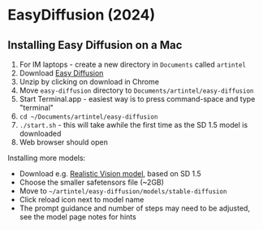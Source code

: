 # EasyDiffusion (2024)


## Installing Easy Diffusion on a Mac

1. For IM laptops - create a new directory in ```Documents``` called ```artintel```
2. Download [Easy Diffusion](https://easydiffusion.github.io/docs/installation/)
3. Unzip by clicking on download in Chrome
4. Move `easy-diffusion` directory to ```Documents/artintel/easy-diffusion```
5. Start Terminal.app - easiest way is to press command-space and type "terminal"
6. ```cd ~/Documents/artintel/easy-diffusion```
7. ```./start.sh``` - this will take awhile the first time as the SD 1.5 model is downloaded
8. Web browser should open

Installing more models:
- Download e.g. [Realistic Vision model](https://civitai.com/models/4201?modelVersionId=245598), based on SD 1.5
- Choose the smaller safetensors file (~2GB)
- Move to ```~/artintel/easy-diffusion/models/stable-diffusion```
- Click reload icon next to model name
- The prompt guidance and number of steps may need to be adjusted, see the model page notes for hints
